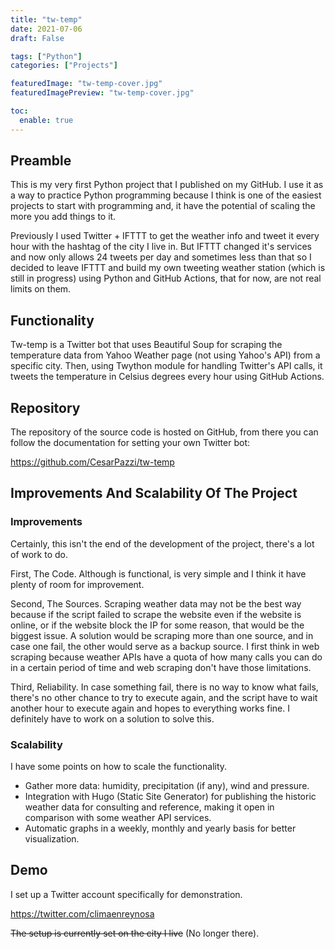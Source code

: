 ```yaml
---
title: "tw-temp"
date: 2021-07-06
draft: False

tags: ["Python"]
categories: ["Projects"]

featuredImage: "tw-temp-cover.jpg"
featuredImagePreview: "tw-temp-cover.jpg"

toc:
  enable: true
---
```


## Preamble

This is my very first Python project that I published on my GitHub. I use it as a way to practice Python programming because I think is one of the easiest projects to start with programming and, it have the potential of scaling the more you add things to it.

Previously I used Twitter + IFTTT to get the weather info and tweet it every hour with the hashtag of the city I live in. But IFTTT changed it's services and now only allows 24 tweets per day and sometimes less than that so I decided to leave IFTTT and build my own tweeting weather station (which is still in progress) using Python and GitHub Actions, that for now, are not real limits on them.

## Functionality

Tw-temp is a Twitter bot that uses Beautiful Soup for scraping the temperature data from Yahoo Weather page (not using Yahoo's API) from a specific city. Then, using Twython module for handling Twitter's API calls, it tweets the temperature in Celsius degrees every hour using GitHub Actions.

## Repository

The repository of the source code is hosted on GitHub, from there you can follow the documentation for setting your own Twitter bot:

https://github.com/CesarPazzi/tw-temp

## Improvements And Scalability Of The Project

### Improvements

Certainly, this isn't the end of the development of the project, there's a lot of work to do. 

First, The Code. Although is functional, is very simple and I think it have plenty of room for improvement.

Second, The Sources. Scraping weather data may not be the best way because if the script failed to scrape the website even if the website is online, or if the website block the IP for some reason, that would be the biggest issue. A solution would be scraping more than one source, and in case one fail, the other would serve as a backup source. I first think in web scraping because weather APIs have a quota of how many calls you can do in a certain period of time and web scraping don't have those limitations. 

Third, Reliability. In case something fail, there is no way to know what fails, there's no other chance to try to execute again, and the script have to wait another hour to execute again and hopes to everything works fine. I definitely have to work on a solution to solve this.

### Scalability

I have some points on how to scale the functionality. 

* Gather more data: humidity, precipitation (if any), wind and pressure.
* Integration with Hugo (Static Site Generator) for publishing the historic weather data for consulting and reference, making it open in comparison with some weather API services.
* Automatic graphs in a weekly, monthly and yearly basis for better visualization.

## Demo

I set up a Twitter account specifically for demonstration.

https://twitter.com/climaenreynosa

~~The setup is currently set on the city I live~~ (No longer there).